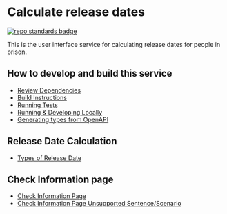 
# Calculate release dates

[![repo standards badge](https://img.shields.io/badge/dynamic/json?color=blue&style=for-the-badge&logo=github&label=MoJ%20Compliant&query=%24.data%5B%3F%28%40.name%20%3D%3D%20%22calculate-release-dates%22%29%5D.status&url=https%3A%2F%2Foperations-engineering-reports.cloud-platform.service.justice.gov.uk%2Fgithub_repositories)](https://operations-engineering-reports.cloud-platform.service.justice.gov.uk/github_repositories#calculate-release-dates "Link to report")

This is the user interface service for calculating release dates for people in prison.

## How to develop and build this service

* [Review Dependencies](docs/dependencies.md)
* [Build Instructions](docs/build.md)
* [Running Tests](docs/tests.md)
* [Running & Developing Locally](docs/development.md)
* [Generating types from OpenAPI](docs/generating-openapi.md)

## Release Date Calculation

* [Types of Release Date](docs/release-date-types.md)


## Check Information page

* [Check Information Page](docs/check-information-page.md)
* [Check Information Page Unsupported Sentence/Scenario](docs/check-information-unsupported-sentence.md)
